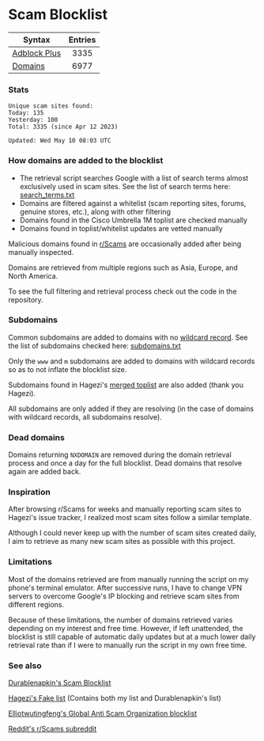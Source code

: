 # Scam Blocklist

| Syntax | Entries |
| --- |:---:|
| [Adblock Plus](https://raw.githubusercontent.com/jarelllama/Scam-Blocklist/main/adblock.txt) | 3335 |
| [Domains](https://raw.githubusercontent.com/jarelllama/Scam-Blocklist/main/domains.txt) | 6977 |

### Stats

```
Unique scam sites found:
Today: 135
Yesterday: 100
Total: 3335 (since Apr 12 2023)

Updated: Wed May 10 08:03 UTC
```

### How domains are added to the blocklist

- The retrieval script searches Google with a list of search terms almost exclusively used in scam sites. See the list of search terms here: [search_terms.txt](https://raw.githubusercontent.com/jarelllama/Scam-Blocklist/main/search_terms.txt)
- Domains are filtered against a whitelist (scam reporting sites, forums, genuine stores, etc.), along with other filtering
- Domains found in the Cisco Umbrella 1M toplist are checked manually
- Domains found in toplist/whitelist updates are vetted manually

Malicious domains found in [r/Scams](https://www.reddit.com/r/Scams) are occasionally added after being manually inspected.

Domains are retrieved from multiple regions such as Asia, Europe, and North America.

To see the full filtering and retrieval process check out the code in the repository.

### Subdomains

Common subdomains are added to domains with no [wildcard record](https://developers.cloudflare.com/dns/manage-dns-records/reference/wildcard-dns-records/). See the list of subdomains checked here: [subdomains.txt](https://raw.githubusercontent.com/jarelllama/Scam-Blocklist/main/data/subdomains.txt)

Only the `www` and `m` subdomains are added to domains with wildcard records so as to not inflate the blocklist size.

Subdomains found in Hagezi's [merged toplist](https://github.com/hagezi/dns-data-collection/tree/main/top) are also added (thank you Hagezi).

All subdomains are only added if they are resolving (in the case of domains with wildcard records, all subdomains resolve).

### Dead domains

Domains returning `NXDOMAIN` are removed during the domain retrieval process and once a day for the full blocklist. Dead domains that resolve again are added back.

### Inspiration

After browsing r/Scams for weeks and manually reporting scam sites to Hagezi's issue tracker, I realized most scam sites follow a similar template.

Although I could never keep up with the number of scam sites created daily, I aim to retrieve as many new scam sites as possible with this project.

### Limitations

Most of the domains retrieved are from manually running the script on my phone's terminal emulator. After successive runs, I have to change VPN servers to overcome Google's IP blocking and retrieve scam sites from different regions.

Because of these limitations, the number of domains retrieved varies depending on my interest and free time. However, if left unattended, the blocklist is still capable of automatic daily updates but at a much lower daily retrieval rate than if I were to manually run the script in my own free time.

### See also

[Durablenapkin's Scam Blocklist](https://github.com/durablenapkin/scamblocklist)

[Hagezi's Fake list](https://github.com/hagezi/dns-blocklists#fake) (Contains both my list and Durablenapkin's list)

[Elliotwutingfeng's Global Anti Scam Organization blocklist](https://github.com/elliotwutingfeng/GlobalAntiScamOrg-blocklist)

[Reddit's r/Scams subreddit](https://www.reddit.com/r/Scams)
